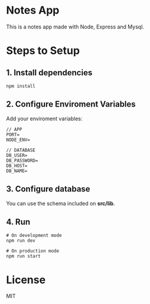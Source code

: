 # Notes App
This is a notes app made with Node, Express and Mysql.

# Steps to Setup
## 1. Install dependencies
```
npm install
```
## 2. Configure Enviroment Variables
Add your enviroment variables: 
```
// APP
PORT=
NODE_ENV=

// DATABASE
DB_USER=
DB_PASSWORD=
DB_HOST=
DB_NAME=
```
## 3. Configure database
You can use the schema included on **src/lib**.

## 4. Run 
```
# On development mode
npm run dev

# On production mode
npm run start
```

# License
MIT